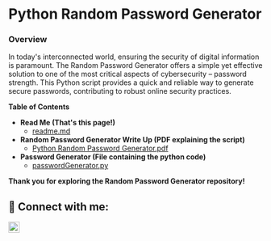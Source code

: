 <h1>Python Random Password Generator</h1>

<h3>Overview</h3>

In today's interconnected world, ensuring the security of digital information is paramount. The Random Password Generator offers a simple yet effective solution to one of the most critical aspects of cybersecurity – password strength. This Python script provides a quick and reliable way to generate secure passwords, contributing to robust online security practices.

<b>Table of Contents</b>

- <b>Read Me (That's this page!)</b>
  - [readme.md](https://github.com)
- <b>Random Password Generator Write Up (PDF explaining the script)</b>
  - [Python Random Password Generator.pdf](https://github.com)
- <b>Password Generator (File containing the python code)</b>
  - [passwordGenerator.py](https://github.com)

<b>Thank you for exploring the Random Password Generator repository!</b>

<h2> 🤳 Connect with me:</h2>

[<img align="left" alt="ConnerMaris | LinkedIn" width="22px" src="https://cdn.jsdelivr.net/npm/simple-icons@v3/icons/linkedin.svg" />][linkedin]

[linkedin]: https://linkedin.com/in/conner-maris
